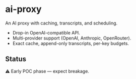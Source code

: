 # ai-proxy

An AI proxy with caching, transcripts, and scheduling.

- Drop-in OpenAI-compatible API.
- Multi-provider support (OpenAI, Anthropic, OpenRouter).
- Exact cache, append-only transcripts, per-key budgets.

## Status
⚠️ Early POC phase — expect breakage.
